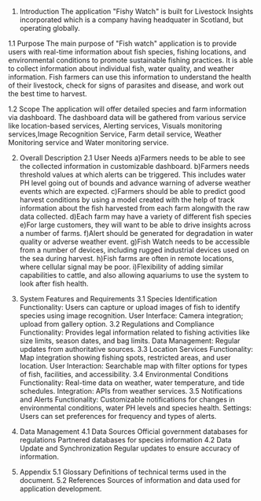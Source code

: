 1. Introduction
The application "Fishy Watch" is built for Livestock Insights incorporated which is a company having headquater in Scotland, but operating globally.

1.1 Purpose
The main purpose of "Fish watch" application is to provide users with real-time information about fish species, fishing locations, and environmental conditions to promote sustainable fishing practices. It is able to collect information about individual fish, water quality, and weather
information. Fish farmers can use this information to understand the health of their livestock, check
for signs of parasites and disease, and work out the best time to harvest. 

1.2 Scope
The application will offer detailed species and farm information via dashboard. The dashboard data will be gathered from various service like location-based services, Alerting services, Visuals monitoring services,Image Recognition Service, Farm detail service, Weather Monitoring service and Water monitoring service.

2. Overall Description
2.1 User Needs
a)Farmers needs to be able to see the collected information in customizable dashboard.
b)Farmers needs threshold values at which alerts can be triggered. This includes water PH level going out of bounds and advance warning of adverse weather events which are expected.
c)Farmers should be able to predict good harvest conditions by using a model created with the help of track information about the fish harvested from each farm alongwith the raw data collected.
d)Each farm may have a variety of different fish species
e)For large customers, they will want to be able to drive insights across a number of farms.
f)Alert should be generated for degradation in water quality or adverse weather event.
g)Fish Watch needs to be accessible from a number of devices, including rugged industrial devices used on the sea during harvest.
h)Fish farms are often in remote locations, where cellular signal may be poor.
i)Flexibility of adding similar capabilities to cattle, and also allowing aquariums to use the system to look after fish health.

3. System Features and Requirements
3.1 Species Identification
Functionality: Users can capture or upload images of fish to identify species using image recognition.
User Interface: Camera integration; upload from gallery option.
3.2 Regulations and Compliance
Functionality: Provides legal information related to fishing activities like size limits, season dates, and bag limits.
Data Management: Regular updates from authoritative sources.
3.3 Location Services
Functionality: Map integration showing fishing spots, restricted areas, and user location.
User Interaction: Searchable map with filter options for types of fish, facilities, and accessibility.
3.4 Environmental Conditions
Functionality: Real-time data on weather, water temperature, and tide schedules.
Integration: APIs from weather services.
3.5 Notifications and Alerts
Functionality: Customizable notifications for changes in environmental conditions, water PH levels and species health. 
Settings: Users can set preferences for frequency and types of alerts.

4. Data Management
4.1 Data Sources
Official government databases for regulations
Partnered databases for species information
4.2 Data Update and Synchronization
Regular updates to ensure accuracy of information.

5. Appendix
5.1 Glossary
Definitions of technical terms used in the document.
5.2 References
Sources of information and data used for application development.
